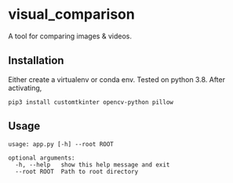 # visual_comparison
A tool for comparing images &amp; videos.

## Installation

Either create a virtualenv or conda env. Tested on python 3.8. After activating,

```
pip3 install customtkinter opencv-python pillow
```

## Usage

```
usage: app.py [-h] --root ROOT

optional arguments:
  -h, --help   show this help message and exit
  --root ROOT  Path to root directory
```
